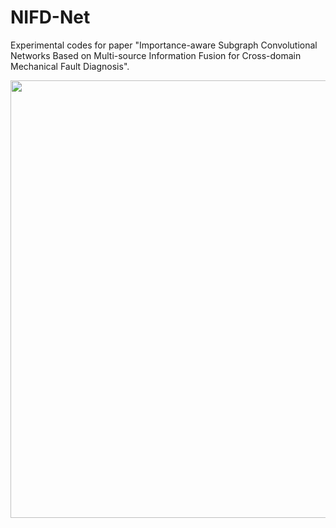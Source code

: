 # NIFD-Net
Experimental codes for paper "Importance-aware Subgraph Convolutional Networks Based on Multi-source Information Fusion for Cross-domain Mechanical Fault Diagnosis".

<div align=center>
<img src="https://github.com/Polimi-YuYue/NIFD-Net/blob/main/Nonlinear%20dynamic%20model%20of%20rolling%20bearing.png" width="700px">
</div>
